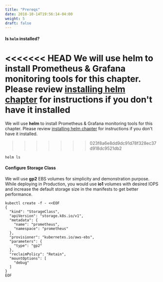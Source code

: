 ```yaml
---
title: "Prereqs"
date: 2018-10-14T19:56:14-04:00
weight: 5
draft: false
---
```


#### Is `helm` installed?

<<<<<<< HEAD
We will use **helm** to install Prometheus & Grafana monitoring tools for this chapter. Please review  [installing helm chapter](../../helm/install) for instructions if you don't have it installed
=======
We will use **helm** to install Prometheus & Grafana monitoring tools for this chapter. Please review  [installing helm chapter](../../helm/install) for instructions if you don't have it installed.
>>>>>>> 023f8a6e8dd9dc91d78f328ec37d918dc9521db2

```
helm ls
```

#### Configure Storage Class

We will use **gp2** EBS volumes for simplicity and demonstration purpose. While deploying in Production, you would use **io1** volumes with desired IOPS and increase the default storage size in the manifests to get better performance.

```
kubectl create -f - <<EOF
{
  "kind": "StorageClass",
  "apiVersion": "storage.k8s.io/v1",
  "metadata": {
    "name": "prometheus",
    "namespace": "prometheus"
  },
  "provisioner": "kubernetes.io/aws-ebs",
  "parameters": {
    "type": "gp2"
  },
  "reclaimPolicy": "Retain",
  "mountOptions": [
    "debug"
  ]  
}
EOF
```
